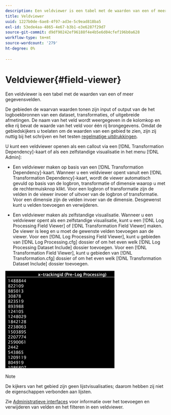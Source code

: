 ```yaml
---
description: Een veldviewer is een tabel met de waarden van een of meer gegevensvelden.
title: Veldviewer
uuid: 1227b0de-6ae8-4f97-ad3e-5c9ead818ba5
exl-id: 53ede4aa-4865-4e67-b3b1-e3e6287f29d7
source-git-commit: d9df90242ef96188f4e4b5e6d04cfef196b0a628
workflow-type: tm+mt
source-wordcount: '279'
ht-degree: 0%

---
```


# Veldviewer{#field-viewer}

Een veldviewer is een tabel met de waarden van een of meer gegevensvelden.

De gebieden de waarvan waarden tonen zijn input of output van de het logboekbronnen van een dataset, transformaties, of uitgebreide afmetingen. De naam van het veld wordt weergegeven in de kolomkop en elke rij bevat de waarde van het veld voor één rij brongegevens. Omdat de gebiedskijkers u toelaten om de waarden van een gebied te zien, zijn zij nuttig bij het schrijven en het testen [regelmatige uitdrukkingen](../../../../../home/c-dataset-const-proc/c-reg-exp.md#concept-070077baa419475094ef0469e92c5b9c).

U kunt een veldviewer openen als een callout via een [!DNL Transformation Dependency]-kaart of als een zelfstandige visualisatie in het menu [!DNL Admin]:

* Een veldviewer maken op basis van een [!DNL Transformation Dependency]-kaart. Wanneer u een veldviewer opent vanuit een [!DNL Transformation Dependency]-kaart, wordt de viewer automatisch gevuld op basis van de logbron, transformatie of dimensie waarop u met de rechtermuisknop klikt. Voor een logbron of transformatie zijn de velden in de viewer invoer of uitvoer van de logbron of transformatie. Voor een dimensie zijn de velden invoer van de dimensie. Desgewenst kunt u velden toevoegen en verwijderen.

* Een veldviewer maken als zelfstandige visualisatie. Wanneer u een veldviewer opent als een zelfstandige visualisatie, kunt u een [!DNL Log Processing Field Viewer] of [!DNL Transformation Field Viewer] maken. De viewer is leeg en u moet de gewenste velden toevoegen aan de viewer. Voor een [!DNL Log Processing Field Viewer], kunt u gebieden van [!DNL Log Processing.cfg] dossier of om het even welk [!DNL Log Processing Dataset Include] dossier toevoegen. Voor een [!DNL Transformation Field Viewer], kunt u gebieden van [!DNL Transformation.cfg] dossier of om het even welk [!DNL Transformation Dataset Include] dossier toevoegen.

![](assets/vis_FieldViewer_OneField.png)

>[!NOTE]
>
>De kijkers van het gebied zijn geen lijstvisualisaties; daarom hebben zij niet de eigenschappen verbonden aan lijsten.

Zie [Administratieve interfaces](../../../../../home/c-get-started/c-admin-intrf/c-admin-intrf.md#concept-855c1a91e1a948969fab592adca15f74) voor informatie over het toevoegen en verwijderen van velden en het filteren in een veldviewer.

